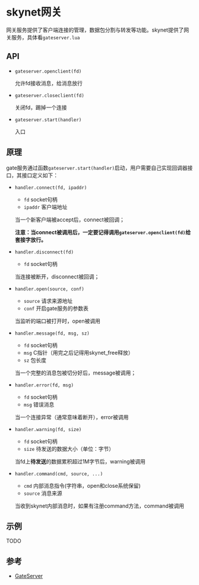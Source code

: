 # skynet网关

网关服务提供了客户端连接的管理，数据包分割与转发等功能。skynet提供了网关服务，具体看`gateserver.lua`



## API

- `gateserver.openclient(fd)`

  允许fd接收消息，给消息放行

- `gateserver.closeclient(fd)`

  关闭fd，踢掉一个连接

- `gateserver.start(handler)`

  入口



## 原理

gate服务通过函数`gateserver.start(handler)`启动，用户需要自己实现回调器接口，其接口定义如下：

- `handler.connect(fd, ipaddr)`

  - `fd` socket句柄
  - `ipaddr` 客户端地址

  当一个新客户端被accept后，connect被回调；

  **注意：当connect被调用后，一定要记得调用`gateserver.openclient(fd)`给套接字放行。**

- `handler.disconnect(fd)`

  - `fd` socket句柄

  当连接被断开，disconnect被回调；

- `handler.open(source, conf)`

  - `source` 请求来源地址
  - `conf` 开启gate服务的参数表

  当监听的端口被打开时，open被调用

- `handler.message(fd, msg, sz)`

  - `fd` socket句柄
  - `msg` C指针（用完之后记得用skynet_free释放）
  - `sz` 包长度

  当一个完整的消息包被切分好后，message被调用；

- `handler.error(fd, msg)`

  - `fd` socket句柄
  - `msg` 错误消息

  当一个连接异常（通常意味着断开），error被调用

- `handler.warning(fd, size)`

  - `fd` socket句柄
  - `size` 待发送的数据大小（单位：字节）

  当fd上**待发送**的数据累积超过1M字节后，warning被调用

- `handler.command(cmd, source, ...)`

  - `cmd` 内部消息指令(字符串，open和close系统保留)
  - `source` 消息来源

  当收到skynet内部消息时，如果有注册command方法，command被调用



## 示例

TODO

## 参考

- [GateServer](https://github.com/cloudwu/skynet/wiki/GateServer)

